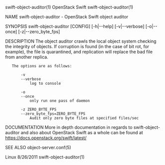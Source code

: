 swift-object-auditor(1)                                                                        OpenStack Swift                                                                        swift-object-auditor(1)



NAME
       swift-object-auditor - OpenStack Swift object auditor


SYNOPSIS
       swift-object-auditor [CONFIG] [-h|--help] [-v|--verbose] [-o|--once] [-z|--zero_byte_fps]


DESCRIPTION
       The  object  auditor  crawls  the  local object system checking the integrity of objects.  If corruption is found (in the case of bit rot, for example), the file is quarantined, and replication will
       replace the bad file from another replica.

       The options are as follows:

           -v
           --verbose
               log to console

           -o
           --once
               only run one pass of daemon

           -z ZERO_BYTE_FPS
           --zero_byte_fps=ZERO_BYTE_FPS
               Audit only zero byte files at specified files/sec



DOCUMENTATION
       More in depth documentation in regards to swift-object-auditor and also about OpenStack Swift as a whole can be found at https://docs.openstack.org/swift/latest/



SEE ALSO
       object-server.conf(5)



Linux                                                                                             8/26/2011                                                                           swift-object-auditor(1)
